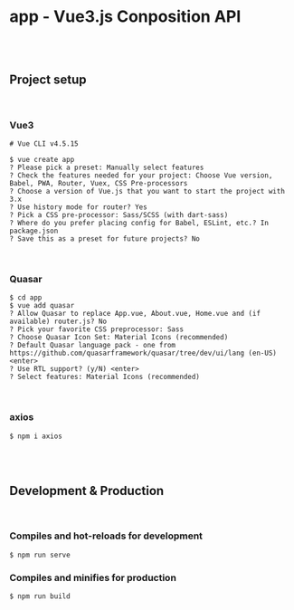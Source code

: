 # app - Vue3.js Conposition API
<br/><br/>

## Project setup
<br/>

### Vue3
```
# Vue CLI v4.5.15

$ vue create app
? Please pick a preset: Manually select features
? Check the features needed for your project: Choose Vue version, Babel, PWA, Router, Vuex, CSS Pre-processors
? Choose a version of Vue.js that you want to start the project with 3.x
? Use history mode for router? Yes
? Pick a CSS pre-processor: Sass/SCSS (with dart-sass)
? Where do you prefer placing config for Babel, ESLint, etc.? In package.json
? Save this as a preset for future projects? No
```
<br/>

### Quasar
```
$ cd app
$ vue add quasar
? Allow Quasar to replace App.vue, About.vue, Home.vue and (if available) router.js? No
? Pick your favorite CSS preprocessor: Sass
? Choose Quasar Icon Set: Material Icons (recommended)
? Default Quasar language pack - one from https://github.com/quasarframework/quasar/tree/dev/ui/lang (en-US) <enter>
? Use RTL support? (y/N) <enter>
? Select features: Material Icons (recommended)
```
<br/>

### axios
```
$ npm i axios
```
<br/><br/>

## Development & Production
<br/>

### Compiles and hot-reloads for development
```
$ npm run serve
```

### Compiles and minifies for production
```
$ npm run build
```